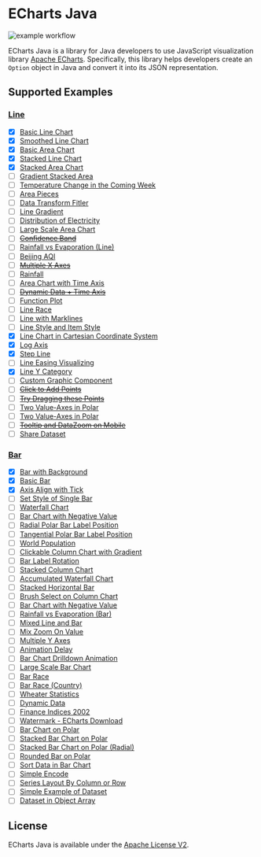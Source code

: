 # ECharts Java

![example workflow](https://github.com/IcePear-Jzx/ECharts-Java/actions/workflows/maven.yml/badge.svg)

ECharts Java is a library for Java developers to use JavaScript visualization library [Apache ECharts](https://echarts.apache.org/en/index.html). Specifically, this library helps developers create an `Option` object in Java and convert it into its JSON representation.

## Supported Examples

### [Line](https://echarts.apache.org/examples/en/index.html#chart-type-line)

- [x] [Basic Line Chart](https://echarts.apache.org/examples/en/editor.html?c=line-simple)
- [x] [Smoothed Line Chart](https://echarts.apache.org/examples/en/editor.html?c=line-smooth)
- [x] [Basic Area Chart](https://echarts.apache.org/examples/en/editor.html?c=area-basic)
- [x] [Stacked Line Chart](https://echarts.apache.org/examples/en/editor.html?c=line-stack)
- [x] [Stacked Area Chart](https://echarts.apache.org/examples/en/editor.html?c=area-stack)
- [ ] [Gradient Stacked Area](https://echarts.apache.org/examples/en/editor.html?c=area-stack-gradient)
- [ ] [Temperature Change in the Coming Week](https://echarts.apache.org/examples/en/editor.html?c=line-marker)
- [ ] [Area Pieces](https://echarts.apache.org/examples/en/editor.html?c=area-pieces)
- [ ] [Data Transform Fitler](https://echarts.apache.org/examples/en/editor.html?c=data-transform-filter)
- [ ] [Line Gradient](https://echarts.apache.org/examples/en/editor.html?c=line-gradient)
- [ ] [Distribution of Electricity](https://echarts.apache.org/examples/en/editor.html?c=line-sections)
- [ ] [Large Scale Area Chart](https://echarts.apache.org/examples/en/editor.html?c=area-simple)
- [ ] ~~[Confidence Band](https://echarts.apache.org/examples/en/editor.html?c=confidence-band)~~
- [ ] [Rainfall vs Evaporation (Line)](https://echarts.apache.org/examples/en/editor.html?c=grid-multiple)
- [ ] [Beijing AQI](https://echarts.apache.org/examples/en/editor.html?c=line-aqi)
- [ ] ~~[Multiple X Axes](https://echarts.apache.org/examples/en/editor.html?c=multiple-x-axis)~~
- [ ] [Rainfall](https://echarts.apache.org/examples/en/editor.html?c=area-rainfall)
- [ ] [Area Chart with Time Axis](https://echarts.apache.org/examples/en/editor.html?c=area-time-axis)
- [ ] ~~[Dynamic Data + Time Axis](https://echarts.apache.org/examples/en/editor.html?c=dynamic-data2)~~
- [ ] [Function Plot](https://echarts.apache.org/examples/en/editor.html?c=line-function)
- [ ] [Line Race](https://echarts.apache.org/examples/en/editor.html?c=line-race)
- [ ] [Line with Marklines](https://echarts.apache.org/examples/en/editor.html?c=line-markline)
- [ ] [Line Style and Item Style](https://echarts.apache.org/examples/en/editor.html?c=line-style)
- [x] [Line Chart in Cartesian Coordinate System](https://echarts.apache.org/examples/en/editor.html?c=line-in-cartesian-coordinate-system)
- [x] [Log Axis](https://echarts.apache.org/examples/en/editor.html?c=line-log)
- [x] [Step Line](https://echarts.apache.org/examples/en/editor.html?c=line-step)
- [ ] [Line Easing Visualizing](https://echarts.apache.org/examples/en/editor.html?c=line-easing)
- [x] [Line Y Category](https://echarts.apache.org/examples/en/editor.html?c=line-y-category)
- [ ] [Custom Graphic Component](https://echarts.apache.org/examples/en/editor.html?c=line-graphic)
- [ ] ~~[Click to Add Points](https://echarts.apache.org/examples/en/editor.html?c=line-pen)~~
- [ ] ~~[Try Dragging these Points](https://echarts.apache.org/examples/en/editor.html?c=line-draggable)~~
- [ ] [Two Value-Axes in Polar](https://echarts.apache.org/examples/en/editor.html?c=line-polar)
- [ ] [Two Value-Axes in Polar](https://echarts.apache.org/examples/en/editor.html?c=line-polar2)
- [ ] ~~[Tooltip and DataZoom on Mobile](https://echarts.apache.org/examples/en/editor.html?c=line-tooltip-touch)~~
- [ ] [Share Dataset](https://echarts.apache.org/examples/en/editor.html?c=dataset-link)

### [Bar](https://echarts.apache.org/examples/en/index.html#chart-type-bar)

- [x] [Bar with Background](https://echarts.apache.org/examples/en/editor.html?c=bar-background)
- [x] [Basic Bar](https://echarts.apache.org/examples/en/editor.html?c=bar-simple)
- [x] [Axis Align with Tick](https://echarts.apache.org/examples/en/editor.html?c=bar-tick-align)
- [ ] [Set Style of Single Bar](https://echarts.apache.org/examples/en/editor.html?c=bar-data-color)
- [ ] [Waterfall Chart](https://echarts.apache.org/examples/en/editor.html?c=bar-waterfall)
- [ ] [Bar Chart with Negative Value](https://echarts.apache.org/examples/en/editor.html?c=bar-negative2)
- [ ] [Radial Polar Bar Label Position](https://echarts.apache.org/examples/en/editor.html?c=bar-polar-label-radial)
- [ ] [Tangential Polar Bar Label Position](https://echarts.apache.org/examples/en/editor.html?c=bar-polar-label-tangential)
- [ ] [World Population](https://echarts.apache.org/examples/en/editor.html?c=bar-y-category)
- [ ] [Clickable Column Chart with Gradient](https://echarts.apache.org/examples/en/editor.html?c=bar-gradient)
- [ ] [Bar Label Rotation](https://echarts.apache.org/examples/en/editor.html?c=bar-label-rotation)
- [ ] [Stacked Column Chart](https://echarts.apache.org/examples/en/editor.html?c=bar-stack)
- [ ] [Accumulated Waterfall Chart](https://echarts.apache.org/examples/en/editor.html?c=bar-waterfall2)
- [ ] [Stacked Horizontal Bar](https://echarts.apache.org/examples/en/editor.html?c=bar-y-category-stack)
- [ ] [Brush Select on Column Chart](https://echarts.apache.org/examples/en/editor.html?c=bar-brush)
- [ ] [Bar Chart with Negative Value](https://echarts.apache.org/examples/en/editor.html?c=bar-negative)
- [ ] [Rainfall vs Evaporation (Bar)](https://echarts.apache.org/examples/en/editor.html?c=bar1)
- [ ] [Mixed Line and Bar](https://echarts.apache.org/examples/en/editor.html?c=mix-line-bar)
- [ ] [Mix Zoom On Value](https://echarts.apache.org/examples/en/editor.html?c=mix-zoom-on-value)
- [ ] [Multiple Y Axes](https://echarts.apache.org/examples/en/editor.html?c=multiple-y-axis)
- [ ] [Animation Delay](https://echarts.apache.org/examples/en/editor.html?c=bar-animation-delay)
- [ ] [Bar Chart Drilldown Animation](https://echarts.apache.org/examples/en/editor.html?c=bar-drilldown)
- [ ] [Large Scale Bar Chart](https://echarts.apache.org/examples/en/editor.html?c=bar-large)
- [ ] [Bar Race](https://echarts.apache.org/examples/en/editor.html?c=bar-race)
- [ ] [Bar Race (Country)](https://echarts.apache.org/examples/en/editor.html?c=bar-race-country)
- [ ] [Wheater Statistics](https://echarts.apache.org/examples/en/editor.html?c=bar-rich-text)
- [ ] [Dynamic Data](https://echarts.apache.org/examples/en/editor.html?c=dynamic-data)
- [ ] [Finance Indices 2002](https://echarts.apache.org/examples/en/editor.html?c=mix-timeline-finance)
- [ ] [Watermark - ECharts Download](https://echarts.apache.org/examples/en/editor.html?c=watermark)
- [ ] [Bar Chart on Polar](https://echarts.apache.org/examples/en/editor.html?c=bar-polar-real-estate)
- [ ] [Stacked Bar Chart on Polar](https://echarts.apache.org/examples/en/editor.html?c=bar-polar-stack)
- [ ] [Stacked Bar Chart on Polar (Radial)](https://echarts.apache.org/examples/en/editor.html?c=bar-polar-stack-radial)
- [ ] [Rounded Bar on Polar](https://echarts.apache.org/examples/en/editor.html?c=polar-roundCap)
- [ ] [Sort Data in Bar Chart](https://echarts.apache.org/examples/en/editor.html?c=data-transform-sort-bar)
- [ ] [Simple Encode](https://echarts.apache.org/examples/en/editor.html?c=dataset-encode0)
- [ ] [Series Layout By Column or Row](https://echarts.apache.org/examples/en/editor.html?c=dataset-series-layout-by)
- [ ] [Simple Example of Dataset](https://echarts.apache.org/examples/en/editor.html?c=dataset-simple0)
- [ ] [Dataset in Object Array](https://echarts.apache.org/examples/en/editor.html?c=dataset-simple1)

## License

ECharts Java is available under the [Apache License V2](LICENSE).
